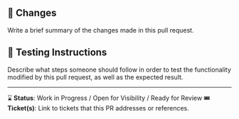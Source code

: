 ## :construction_worker: Changes

Write a brief summary of the changes made in this pull request.

## :flashlight: Testing Instructions

Describe what steps someone should follow in order to test the functionality
modified by this pull request, as well as the expected result.

----

:hourglass: **Status**: Work in Progress / Open for Visibility / Ready for Review
:tickets: **Ticket(s)**: Link to tickets that this PR addresses or references.
